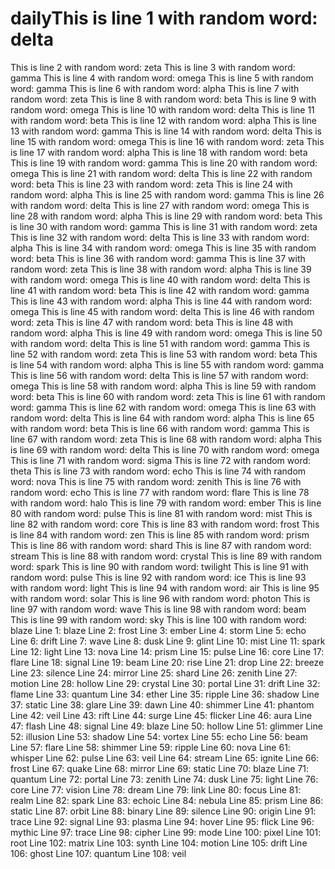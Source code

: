 # dailyThis is line 1 with random word: delta
This is line 2 with random word: zeta
This is line 3 with random word: gamma
This is line 4 with random word: omega
This is line 5 with random word: gamma
This is line 6 with random word: alpha
This is line 7 with random word: zeta
This is line 8 with random word: beta
This is line 9 with random word: omega
This is line 10 with random word: delta
This is line 11 with random word: beta
This is line 12 with random word: alpha
This is line 13 with random word: gamma
This is line 14 with random word: delta
This is line 15 with random word: omega
This is line 16 with random word: zeta
This is line 17 with random word: alpha
This is line 18 with random word: beta
This is line 19 with random word: gamma
This is line 20 with random word: omega
This is line 21 with random word: delta
This is line 22 with random word: beta
This is line 23 with random word: zeta
This is line 24 with random word: alpha
This is line 25 with random word: gamma
This is line 26 with random word: delta
This is line 27 with random word: omega
This is line 28 with random word: alpha
This is line 29 with random word: beta
This is line 30 with random word: gamma
This is line 31 with random word: zeta
This is line 32 with random word: delta
This is line 33 with random word: alpha
This is line 34 with random word: omega
This is line 35 with random word: beta
This is line 36 with random word: gamma
This is line 37 with random word: zeta
This is line 38 with random word: alpha
This is line 39 with random word: omega
This is line 40 with random word: delta
This is line 41 with random word: beta
This is line 42 with random word: gamma
This is line 43 with random word: alpha
This is line 44 with random word: omega
This is line 45 with random word: delta
This is line 46 with random word: zeta
This is line 47 with random word: beta
This is line 48 with random word: alpha
This is line 49 with random word: omega
This is line 50 with random word: delta
This is line 51 with random word: gamma
This is line 52 with random word: zeta
This is line 53 with random word: beta
This is line 54 with random word: alpha
This is line 55 with random word: gamma
This is line 56 with random word: delta
This is line 57 with random word: omega
This is line 58 with random word: alpha
This is line 59 with random word: beta
This is line 60 with random word: zeta
This is line 61 with random word: gamma
This is line 62 with random word: omega
This is line 63 with random word: delta
This is line 64 with random word: alpha
This is line 65 with random word: beta
This is line 66 with random word: gamma
This is line 67 with random word: zeta
This is line 68 with random word: alpha
This is line 69 with random word: delta
This is line 70 with random word: omega
This is line 71 with random word: sigma
This is line 72 with random word: theta
This is line 73 with random word: echo
This is line 74 with random word: nova
This is line 75 with random word: zenith
This is line 76 with random word: echo
This is line 77 with random word: flare
This is line 78 with random word: halo
This is line 79 with random word: ember
This is line 80 with random word: pulse
This is line 81 with random word: mist
This is line 82 with random word: core
This is line 83 with random word: frost
This is line 84 with random word: zen
This is line 85 with random word: prism
This is line 86 with random word: shard
This is line 87 with random word: stream
This is line 88 with random word: crystal
This is line 89 with random word: spark
This is line 90 with random word: twilight
This is line 91 with random word: pulse
This is line 92 with random word: ice
This is line 93 with random word: light
This is line 94 with random word: air
This is line 95 with random word: solar
This is line 96 with random word: photon
This is line 97 with random word: wave
This is line 98 with random word: beam
This is line 99 with random word: sky
This is line 100 with random word: blaze
Line 1: blaze
Line 2: frost
Line 3: ember
Line 4: storm
Line 5: echo
Line 6: drift
Line 7: wave
Line 8: dusk
Line 9: glint
Line 10: mist
Line 11: spark
Line 12: light
Line 13: nova
Line 14: prism
Line 15: pulse
Line 16: core
Line 17: flare
Line 18: signal
Line 19: beam
Line 20: rise
Line 21: drop
Line 22: breeze
Line 23: silence
Line 24: mirror
Line 25: shard
Line 26: zenith
Line 27: motion
Line 28: hollow
Line 29: crystal
Line 30: portal
Line 31: drift
Line 32: flame
Line 33: quantum
Line 34: ether
Line 35: ripple
Line 36: shadow
Line 37: static
Line 38: glare
Line 39: dawn
Line 40: shimmer
Line 41: phantom
Line 42: veil
Line 43: rift
Line 44: surge
Line 45: flicker
Line 46: aura
Line 47: flash
Line 48: signal
Line 49: blaze
Line 50: hollow
Line 51: glimmer
Line 52: illusion
Line 53: shadow
Line 54: vortex
Line 55: echo
Line 56: beam
Line 57: flare
Line 58: shimmer
Line 59: ripple
Line 60: nova
Line 61: whisper
Line 62: pulse
Line 63: veil
Line 64: stream
Line 65: ignite
Line 66: frost
Line 67: quake
Line 68: mirror
Line 69: static
Line 70: blaze
Line 71: quantum
Line 72: portal
Line 73: zenith
Line 74: dusk
Line 75: light
Line 76: core
Line 77: vision
Line 78: dream
Line 79: link
Line 80: focus
Line 81: realm
Line 82: spark
Line 83: echoic
Line 84: nebula
Line 85: prism
Line 86: static
Line 87: orbit
Line 88: binary
Line 89: silence
Line 90: origin
Line 91: trace
Line 92: signal
Line 93: plasma
Line 94: hover
Line 95: flick
Line 96: mythic
Line 97: trace
Line 98: cipher
Line 99: mode
Line 100: pixel
Line 101: root
Line 102: matrix
Line 103: synth
Line 104: motion
Line 105: drift
Line 106: ghost
Line 107: quantum
Line 108: veil
